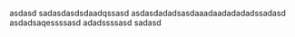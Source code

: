 
asdasd
sadasdasdsdaadqssasd
asdasdadadsasdaaadaadadadadssadasd
asdadsaqessssasd
adadssssasd
sadasd
